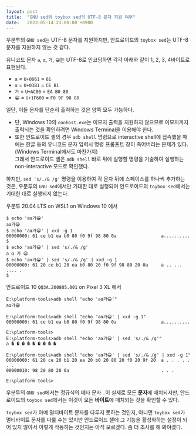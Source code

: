 ```yaml
---
layout: post
title:  "GNU sed와 toybox sed의 UTF-8 문자 지원 여부"
date:   2023-05-14 23:00:00 +0900
---
```


우분투의 `GNU sed`는 UTF-8 문자를 지원하지만, 안드로이드의 `toybox sed`는 UTF-8 문자를 지원하지 않는 것 같다.

유니코드 문자 `a`, `α`, `가`, `😀`는 UTF-8로 인코딩하면 각각 아래와 같이 1, 2, 3, 4바이트로 표현된다. 
- `a` = `U+0061` = `61`
- `α` = `U+03B1` = `CE B1`
- `가` = `U+AC00` = `EA B0 80`
- `😀` = `U+1F600` = `F0 9F 98 80`

일단, 이들 문자를 단순히 출력하는 것은 양쪽 모두 가능하다.
- 단, Windows 10의 `conhost.exe`는 이모지 출력을 지원하지 않으므로 이모지까지 출력되는 것을 확인하려면 Windows Terminal을 이용해야 한다.
- 또한 안드로이드 셸의 경우 `adb shell` 명령으로 interactive shell에 접속했을 때에는 한글 등의 유니코드 문자 입력시 명령 프롬프트 창이 죽어버리는 문제가 있다. (Windows Terminal에서도 마찬가지)\
그래서 안드로이드 셸은 `adb shell` 바로 뒤에 실행할 명령을 기술하여 실행하는 non-interactive 모드로 확인했다. 

하지만, `sed 's/./& /g'` 명령을 이용하여 각 문자 뒤에 스페이스를 하나씩 추가하는 것은, 우분투의 `GNU sed`에서만 기대한 대로 실행되며 안드로이드의 `toybox sed`에서는 기대한 대로 실행되지 않는다.

우분투 20.04 LTS on WSL1 on Windows 10 에서
```console
$ echo 'aα가😀'
aα가😀
$ echo 'aα가😀' | xxd -g 1
00000000: 61 ce b1 ea b0 80 f0 9f 98 80 0a                 a..........
$
$ echo 'aα가😀' | sed 's/./& /g'
a α 가 😀
$ echo 'aα가😀' | sed 's/./& /g' | xxd -g 1
00000000: 61 20 ce b1 20 ea b0 80 20 f0 9f 98 80 20 0a     a .. ... .... .
$
```

안드로이드 10 `QQ3A.200805.001` on Pixel 3 XL 에서
```console
E:\platform-tools>adb shell "echo 'aα가😀'"
aα가😀

E:\platform-tools>adb shell "echo 'aα가😀' | xxd -g 1"
00000000: 61 ce b1 ea b0 80 f0 9f 98 80 0a                 a..........

E:\platform-tools>
E:\platform-tools>adb shell "echo 'aα가😀' | sed 's/./& /g'"
a � � � � � � � � �

E:\platform-tools>adb shell "echo 'aα가😀' | sed 's/./& /g' | xxd -g 1"
00000000: 61 20 ce 20 b1 20 ea 20 b0 20 80 20 f0 20 9f 20  a . . . . . . .
00000010: 98 20 80 20 0a                                   . . .

E:\platform-tools>
```

우분투의 `GNU sed`에서는 정규식의 메타 문자 `.`이 실제로 모든 **문자**에 매치되지만, 안드로이드의 `toybox sed`에서는 이것이 모든 **바이트**에 매치되는 것을 확인할 수 있다.

`toybox sed`가 아예 멀티바이트 문자를 다루지 못하는 것인지, 아니면 `toybox sed`가 멀티바이트 문자를 다룰 수는 있지만 안드로이드 셸에 그 기능을 활성화하는 설정이 되어 있지 않아서 이렇게 작동하는 것인지는 아직 모르겠다. 좀 더 조사를 해 봐야겠다.
